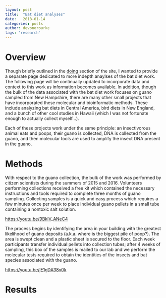 ```yaml
---
layout: post
title:  "Bat diet analyses"
date:   2018-01-14
categories: posts
author: devonorourke
tags: 'research'
---
```


# Overview

Though briefly outlined in the [doing](http://www.outermostlab.com/doing/) section of the site, I wanted to provide a separate page dedicated to more indepth anaylses of the bat diet work. The following page will be continually updated to incorporate data and context to this work as information becomes available. In addition, though the bulk of the data associated with the bat diet work focuses on guano sampled from New Hampshire, there are many other small projects that have incorporated these molecular and bioinformatic methods. These include analyzing bat diets in Central America, bird diets in New England, and a bunch of other cool studies in Hawaii (which I was not fortunate enough to actually collect myself...).  

Each of these projects work under the same principle: an insectivorous animal eats and poops, their guano is collected, DNA is collected from the guano, and then molecular tools are used to amplify the insect DNA present in the guano.

# Methods

With respect to the guano collection, the bulk of the work was performed by citizen scientists during the summers of 2015 and 2016. Volunteers performing collections received a free kit which contained the necessary instructions and tools required to complete three months of guano sampling. Collecting samples is a quick and easy process which requires a few minutes once per week to place individual guano pellets in a small tube containing a nontoxic salt solution.  

https://youtu.be/9BkIV_ANeC4

The process begins by identifying the area in your building with the greatest likelihood of guano deposits (a.k.a. where is the biggest pile of poop?). The area is swept clean and a plastic sheet is secured to the floor. Each week participants transfer individual pellets into collection tubes; after 4 weeks of sampling, this box of the samples is mailed to our lab and we perform the molecular tests required to obtain the identities of the insects and bat species associated with the guano.

https://youtu.be/jE1gDA38v0k

# Results
